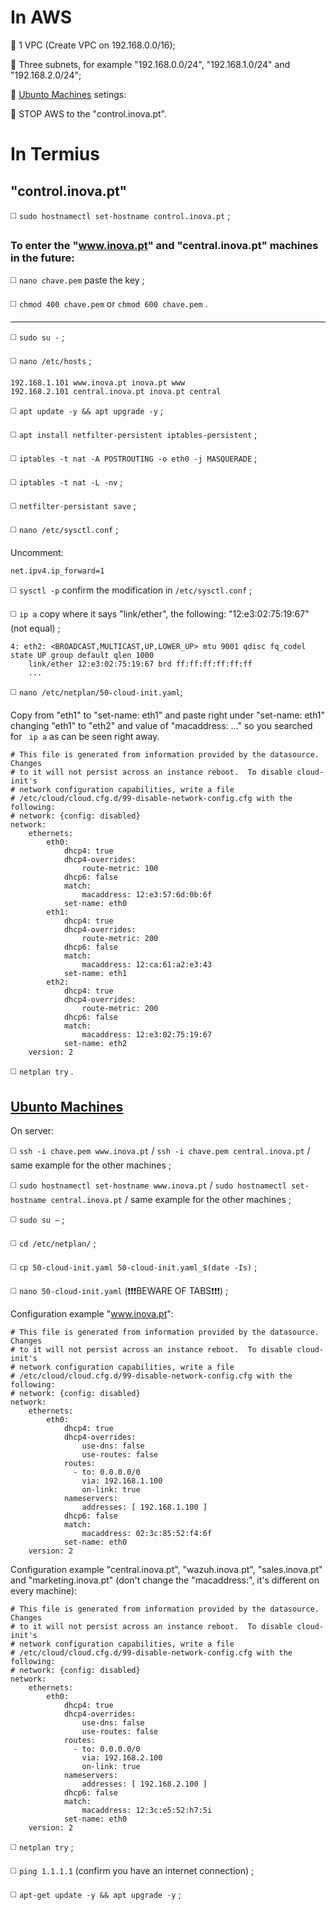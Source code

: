 # In AWS

🔴 1 VPC (Create VPC on 192.168.0.0/16);

🔴 Three subnets, for example "192.168.0.0/24", "192.168.1.0/24" and "192.168.2.0/24";

🔴 [Ubunto Machines](https://github.com/JoseCarvalho1026/Project_Machines/blob/main/InovaMachinesUbuntu.md) setings:

🔴 STOP AWS to the "control.inova.pt".

# In Termius
## "control.inova.pt"

◻️ `sudo hostnamectl set-hostname control.inova.pt` ;

### To enter the "www.inova.pt" and "central.inova.pt" machines in the future:

◻️ `nano chave.pem` paste the key ;

◻️ `chmod 400 chave.pem` or `chmod 600 chave.pem` .
___________________________________________________
◻️ `sudo su -` ;

◻️ `nano /etc/hosts` ;
```
192.168.1.101 www.inova.pt inova.pt www
192.168.2.101 central.inova.pt inova.pt central
```
◻️ `apt update -y && apt upgrade -y` ;

◻️ `apt install netfilter-persistent iptables-persistent` ; 

◻️ `iptables -t nat -A POSTROUTING -o eth0 -j MASQUERADE` ;

◻️ `iptables -t nat -L -nv` ;

◻️ `netfilter-persistant save` ;

◻️ `nano /etc/sysctl.conf` ;

Uncomment:
```
net.ipv4.ip_forward=1
```
◻️ `sysctl -p` confirm the modification in `/etc/sysctl.conf` ;

◻️ `ip a` copy where it says "link/ether", the following: "12:e3:02:75:19:67" (not equal) ;
```
4: eth2: <BROADCAST,MULTICAST,UP,LOWER_UP> mtu 9001 qdisc fq_codel state UP group default qlen 1000
    link/ether 12:e3:02:75:19:67 brd ff:ff:ff:ff:ff:ff
    ...
```
◻️ `nano /etc/netplan/50-cloud-init.yaml`;

Copy from "eth1" to "set-name: eth1" and paste right under "set-name: eth1" changing "eth1" to "eth2" and value of "macaddress: ..." so you searched for ` ip a` as can be seen right away.
```
# This file is generated from information provided by the datasource.  Changes
# to it will not persist across an instance reboot.  To disable cloud-init's
# network configuration capabilities, write a file
# /etc/cloud/cloud.cfg.d/99-disable-network-config.cfg with the following:
# network: {config: disabled}
network:
    ethernets:
        eth0:
            dhcp4: true
            dhcp4-overrides:
                route-metric: 100
            dhcp6: false
            match:
                macaddress: 12:e3:57:6d:0b:6f
            set-name: eth0
        eth1:
            dhcp4: true
            dhcp4-overrides:
                route-metric: 200
            dhcp6: false
            match:
                macaddress: 12:ca:61:a2:e3:43
            set-name: eth1
        eth2:
            dhcp4: true
            dhcp4-overrides:
                route-metric: 200
            dhcp6: false
            match:
                macaddress: 12:e3:02:75:19:67
            set-name: eth2
    version: 2
```
◻️ `netplan try` .

## [Ubunto Machines](https://github.com/JoseCarvalho1026/Project_Machines/blob/main/InovaMachinesUbuntu.md)
On server:

◻️ `ssh -i chave.pem www.inova.pt` / `ssh -i chave.pem central.inova.pt` / same example for the other machines ;

◻️ `sudo hostnamectl set-hostname www.inova.pt` / `sudo hostnamectl set-hostname central.inova.pt` / same example for the other machines  ;

◻️ `sudo su –` ;

◻️ `cd /etc/netplan/` ;

◻️ `cp 50-cloud-init.yaml 50-cloud-init.yaml_$(date -Is)` ;

◻️ `nano 50-cloud-init.yaml` (❗❗❗BEWARE OF TABS❗❗❗) ;

Configuration example "www.inova.pt":
```           
# This file is generated from information provided by the datasource.  Changes
# to it will not persist across an instance reboot.  To disable cloud-init's
# network configuration capabilities, write a file
# /etc/cloud/cloud.cfg.d/99-disable-network-config.cfg with the following:
# network: {config: disabled}
network:
    ethernets:
        eth0:
            dhcp4: true
            dhcp4-overrides:
                use-dns: false
                use-routes: false
            routes:
              - to: 0.0.0.0/0
                via: 192.168.1.100
                on-link: true
            nameservers:
                addresses: [ 192.168.1.100 ]
            dhcp6: false
            match:
                macaddress: 02:3c:85:52:f4:6f
            set-name: eth0
    version: 2
```
Configuration example "central.inova.pt", "wazuh.inova.pt", "sales.inova.pt" and "marketing.inova.pt" (don't change the "macaddress:", it's different on every machine):
```           
# This file is generated from information provided by the datasource.  Changes
# to it will not persist across an instance reboot.  To disable cloud-init's
# network configuration capabilities, write a file
# /etc/cloud/cloud.cfg.d/99-disable-network-config.cfg with the following:
# network: {config: disabled}
network:
    ethernets:
        eth0:
            dhcp4: true
            dhcp4-overrides:
                use-dns: false
                use-routes: false
            routes:
              - to: 0.0.0.0/0
                via: 192.168.2.100
                on-link: true
            nameservers:
                addresses: [ 192.168.2.100 ]
            dhcp6: false
            match:
                macaddress: 12:3c:e5:52:h7:5i
            set-name: eth0
    version: 2
```
◻️ `netplan try` ;

◻️ `ping 1.1.1.1` (confirm you have an internet connection) ;

◻️ `apt-get update -y && apt upgrade -y` ;
